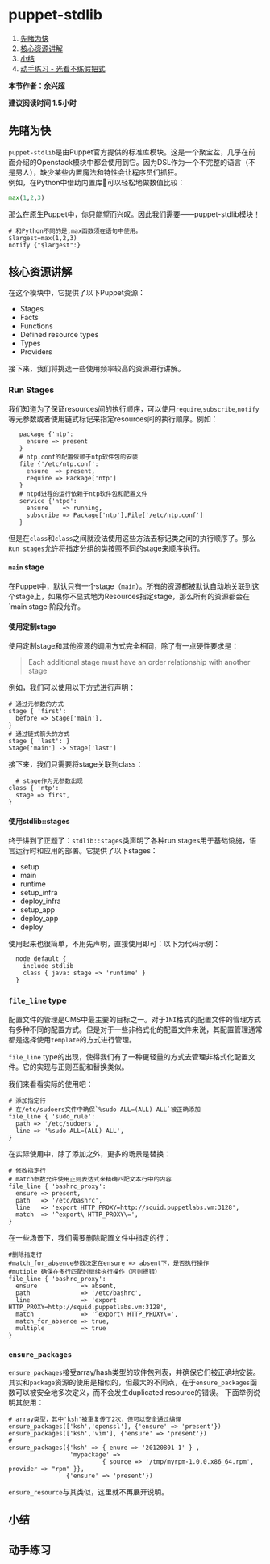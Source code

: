 # puppet-stdlib

1. [先睹为快](#先睹为快)
2. [核心资源讲解](#核心资源讲解)
3. [小结](##小结)
4. [动手练习 - 光看不练假把式](##动手练习)

**本节作者：余兴超**    

**建议阅读时间 1.5小时**

## 先睹为快
`puppet-stdlib`是由Puppet官方提供的标准库模块。这是一个聚宝盆，几乎在前面介绍的Openstack模块中都会使用到它。因为DSL作为一个不完整的语言（不是男人），缺少某些内置魔法和特性会让程序员们抓狂。  
例如，在Python中借助内置库可以轻松地做数值比较：
```python
max(1,2,3)
```
那么在原生Puppet中，你只能望而兴叹。因此我们需要——puppet-stdlib模块！
```puppet
# 和Python不同的是,max函数须在语句中使用。
$largest=max(1,2,3)
notify {"$largest":}
```

## 核心资源讲解

在这个模块中，它提供了以下Puppet资源：

 * Stages
 * Facts
 * Functions
 * Defined resource types
 * Types
 * Providers

接下来，我们将挑选一些使用频率较高的资源进行讲解。


### Run Stages

我们知道为了保证resources间的执行顺序，可以使用`require`,`subscribe`,`notify`等元参数或者使用链式标记来指定resources间的执行顺序。例如：
```puppet
   package {'ntp':
     ensure => present
   }
   # ntp.conf的配置依赖于ntp软件包的安装
   file {'/etc/ntp.conf':
     ensure  => present,
     require => Package['ntp']
   }
   # ntpd进程的运行依赖于ntp软件包和配置文件
   service {'ntpd':
     ensure    => running,
     subscribe => Package['ntp'],File['/etc/ntp.conf']
   }
```
但是在`class`和`class`之间就没法使用这些方法去标记类之间的执行顺序了。那么`Run stages`允许将指定分组的类按照不同的stage来顺序执行。

#### `main` stage
在Puppet中，默认只有一个stage（`main`）。所有的资源都被默认自动地关联到这个stage上，如果你不显式地为Resources指定stage，那么所有的资源都会在`main stage·阶段允许。

#### 使用定制stage

  使用定制stage和其他资源的调用方式完全相同，除了有一点硬性要求是：
  
> Each additional stage must have an order relationship with another stage

例如，我们可以使用以下方式进行声明：
``` puppet
# 通过元参数的方式
stage { 'first':
  before => Stage['main'],
}
# 通过链式箭头的方式
stage { 'last': }
Stage['main'] -> Stage['last']
```
接下来，我们只需要将stage关联到class：
```puppet
  # stage作为元参数出现
class { 'ntp':
  stage => first,
}
```

#### 使用stdlib::stages
  终于讲到了正题了：`stdlib::stages`类声明了各种run stages用于基础设施，语言运行时和应用的部署。它提供了以下stages：
  
  * setup
  * main
  * runtime
  * setup_infra
  * deploy_infra
  * setup_app
  * deploy_app
  * deploy

使用起来也很简单，不用先声明，直接使用即可：以下为代码示例：
```puppet
  node default {
    include stdlib
    class { java: stage => 'runtime' }
  }
```

### `file_line` type
配置文件的管理是CMS中最主要的目标之一。对于`INI`格式的配置文件的管理方式有多种不同的配置方式。但是对于一些非格式化的配置文件来说，其配置管理通常都是选择使用`template`的方式进行管理。

`file_line` type的出现，使得我们有了一种更轻量的方式去管理非格式化配置文件。它的实现与正则匹配和替换类似。

我们来看看实际的使用吧：
```puppet
# 添加指定行
# 在/etc/sudoers文件中确保`%sudo ALL=(ALL) ALL`被正确添加
file_line { 'sudo_rule':
  path => '/etc/sudoers',
  line => '%sudo ALL=(ALL) ALL',
}
```
在实际使用中，除了添加之外，更多的场景是替换：
```puppet
# 修改指定行
# match参数允许使用正则表达式来精确匹配文本行中的内容
file_line { 'bashrc_proxy':
  ensure => present,
  path   => '/etc/bashrc',
  line   => 'export HTTP_PROXY=http://squid.puppetlabs.vm:3128',
  match  => '^export\ HTTP_PROXY\=',
}
```
在一些场景下，我们需要删除配置文件中指定的行：
```puppet
#删除指定行
#match_for_absence参数决定在ensure => absent下，是否执行操作
#mutiple 确保在多行匹配时继续执行操作（否则报错）
file_line { 'bashrc_proxy':
  ensure            => absent,
  path              => '/etc/bashrc',
  line              => 'export HTTP_PROXY=http://squid.puppetlabs.vm:3128',
  match             => '^export\ HTTP_PROXY\=',
  match_for_absence => true,
  multiple          => true 
}
```
### `ensure_packages`

`ensure_packages`接受array/hash类型的软件包列表，并确保它们被正确地安装。其实和`package`资源的使用是相似的，但最大的不同点，在于`ensure_packages`函数可以被安全地多次定义，而不会发生duplicated resource的错误。
下面举例说明其使用：
```puppet
# array类型，其中'ksh'被重复传了2次，但可以安全通过编译
ensure_packages(['ksh','openssl'], {'ensure' => 'present'})
ensure_packages(['ksh','vim'], {'ensure' => 'present'})
#
ensure_packages({'ksh' => { enure => '20120801-1' } ,  
                 'mypackage' => 
                          { source => '/tmp/myrpm-1.0.0.x86_64.rpm',                                  provider => "rpm" }}, 
                {'ensure' => 'present'})
```

`ensure_resource`与其类似，这里就不再展开说明。

## 小结

## 动手练习

